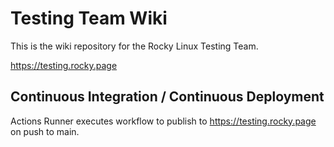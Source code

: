 # Testing Team Wiki

This is the wiki repository for the Rocky Linux Testing Team.

https://testing.rocky.page

## Continuous Integration / Continuous Deployment

Actions Runner executes workflow to publish to https://testing.rocky.page on push to main.
